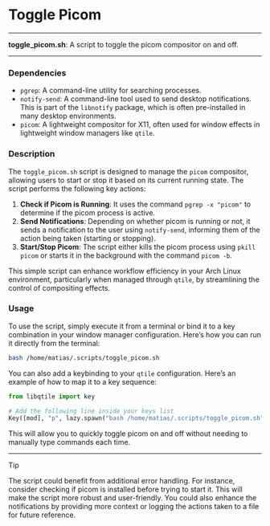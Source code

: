 # Toggle Picom

---

**toggle_picom.sh**: A script to toggle the picom compositor on and off.

---

### Dependencies

- `pgrep`: A command-line utility for searching processes.
- `notify-send`: A command-line tool used to send desktop notifications. This is part of the `libnotify` package, which is often pre-installed in many desktop environments.
- `picom`: A lightweight compositor for X11, often used for window effects in lightweight window managers like `qtile`.

### Description

The `toggle_picom.sh` script is designed to manage the `picom` compositor, allowing users to start or stop it based on its current running state. The script performs the following key actions:

1. **Check if Picom is Running**: It uses the command `pgrep -x "picom"` to determine if the picom process is active.
2. **Send Notifications**: Depending on whether picom is running or not, it sends a notification to the user using `notify-send`, informing them of the action being taken (starting or stopping).
3. **Start/Stop Picom**: The script either kills the picom process using `pkill picom` or starts it in the background with the command `picom -b`.

This simple script can enhance workflow efficiency in your Arch Linux environment, particularly when managed through `qtile`, by streamlining the control of compositing effects.

### Usage

To use the script, simply execute it from a terminal or bind it to a key combination in your window manager configuration. Here’s how you can run it directly from the terminal:

```bash
bash /home/matias/.scripts/toggle_picom.sh
```

You can also add a keybinding to your `qtile` configuration. Here’s an example of how to map it to a key sequence:

```python
from libqtile import key

# Add the following line inside your keys list
Key([mod], "p", lazy.spawn("bash /home/matias/.scripts/toggle_picom.sh")),
```

This will allow you to quickly toggle picom on and off without needing to manually type commands each time.

---

> [!TIP]  
> The script could benefit from additional error handling. For instance, consider checking if picom is installed before trying to start it. This will make the script more robust and user-friendly. You could also enhance the notifications by providing more context or logging the actions taken to a file for future reference.